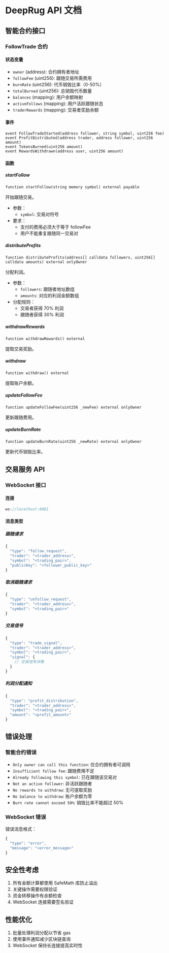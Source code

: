 # DeepRug API 文档

## 智能合约接口

### FollowTrade 合约

#### 状态变量

- `owner` (address): 合约拥有者地址
- `followFee` (uint256): 跟随交易所需费用
- `burnRate` (uint256): 代币销毁比率（0-50%）
- `totalBurned` (uint256): 总销毁代币数量
- `balances` (mapping): 用户余额映射
- `activeFollows` (mapping): 用户活跃跟随状态
- `traderRewards` (mapping): 交易者奖励余额

#### 事件

```solidity
event FollowTradeStarted(address follower, string symbol, uint256 fee)
event ProfitDistributed(address trader, address follower, uint256 amount)
event TokensBurned(uint256 amount)
event RewardsWithdrawn(address user, uint256 amount)
```

#### 函数

##### startFollow
```solidity
function startFollow(string memory symbol) external payable
```
开始跟随交易。
- 参数：
  - `symbol`: 交易对符号
- 要求：
  - 支付的费用必须大于等于 followFee
  - 用户不能重复跟随同一交易对

##### distributeProfits
```solidity
function distributeProfits(address[] calldata followers, uint256[] calldata amounts) external onlyOwner
```
分配利润。
- 参数：
  - `followers`: 跟随者地址数组
  - `amounts`: 对应的利润金额数组
- 分配规则：
  - 交易者获得 70% 利润
  - 跟随者获得 30% 利润

##### withdrawRewards
```solidity
function withdrawRewards() external
```
提取交易奖励。

##### withdraw
```solidity
function withdraw() external
```
提取账户余额。

##### updateFollowFee
```solidity
function updateFollowFee(uint256 _newFee) external onlyOwner
```
更新跟随费用。

##### updateBurnRate
```solidity
function updateBurnRate(uint256 _newRate) external onlyOwner
```
更新代币销毁比率。

## 交易服务 API

### WebSocket 接口

#### 连接
```javascript
ws://localhost:8081
```

#### 消息类型

##### 跟随请求
```javascript
{
  "type": "follow_request",
  "trader": "<trader_address>",
  "symbol": "<trading_pair>",
  "publicKey": "<follower_public_key>"
}
```

##### 取消跟随请求
```javascript
{
  "type": "unfollow_request",
  "trader": "<trader_address>",
  "symbol": "<trading_pair>"
}
```

##### 交易信号
```javascript
{
  "type": "trade_signal",
  "trader": "<trader_address>",
  "symbol": "<trading_pair>",
  "signal": {
    // 交易信号详情
  }
}
```

##### 利润分配通知
```javascript
{
  "type": "profit_distribution",
  "trader": "<trader_address>",
  "symbol": "<trading_pair>",
  "amount": "<profit_amount>"
}
```

## 错误处理

### 智能合约错误

- `Only owner can call this function`: 仅合约拥有者可调用
- `Insufficient follow fee`: 跟随费用不足
- `Already following this symbol`: 已在跟随该交易对
- `Not an active follower`: 非活跃跟随者
- `No rewards to withdraw`: 无可提取奖励
- `No balance to withdraw`: 账户余额为零
- `Burn rate cannot exceed 50%`: 销毁比率不能超过 50%

### WebSocket 错误

错误消息格式：
```javascript
{
  "type": "error",
  "message": "<error_message>"
}
```

## 安全性考虑

1. 所有金额计算都使用 SafeMath 库防止溢出
2. 关键操作需要权限验证
3. 资金转移操作有余额检查
4. WebSocket 连接需要签名验证

## 性能优化

1. 批量处理利润分配以节省 gas
2. 使用事件通知减少区块链查询
3. WebSocket 保持长连接提高实时性